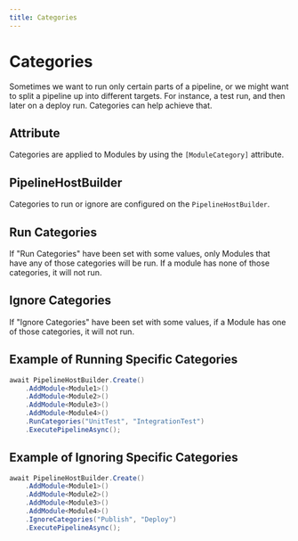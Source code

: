 ```yaml
---
title: Categories
---
```


# Categories
Sometimes we want to run only certain parts of a pipeline, or we might want to split a pipeline up into different targets. For instance, a test run, and then later on a deploy run. Categories can help achieve that.

## Attribute
Categories are applied to Modules by using the `[ModuleCategory]` attribute.

## PipelineHostBuilder
Categories to run or ignore are configured on the `PipelineHostBuilder`.

## Run Categories
If "Run Categories" have been set with some values, only Modules that have any of those categories will be run. If a module has none of those categories, it will not run.

## Ignore Categories
If "Ignore Categories" have been set with some values, if a Module has one of those categories, it will not run.


## Example of Running Specific Categories

```csharp
await PipelineHostBuilder.Create()
    .AddModule<Module1>()
    .AddModule<Module2>()
    .AddModule<Module3>()
    .AddModule<Module4>()
    .RunCategories("UnitTest", "IntegrationTest")
    .ExecutePipelineAsync();

```


## Example of Ignoring Specific Categories

```csharp
await PipelineHostBuilder.Create()
    .AddModule<Module1>()
    .AddModule<Module2>()
    .AddModule<Module3>()
    .AddModule<Module4>()
    .IgnoreCategories("Publish", "Deploy")
    .ExecutePipelineAsync();

```